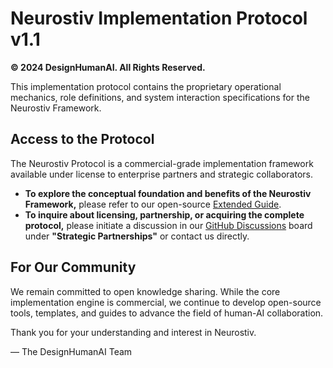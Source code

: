 # Neurostiv Implementation Protocol v1.1

**© 2024 DesignHumanAI. All Rights Reserved.**

This implementation protocol contains the proprietary operational mechanics, role definitions, and system interaction specifications for the Neurostiv Framework.

## Access to the Protocol

The Neurostiv Protocol is a commercial-grade implementation framework available under license to enterprise partners and strategic collaborators.

*   **To explore the conceptual foundation and benefits of the Neurostiv Framework,** please refer to our open-source [Extended Guide](https://github.com/designhumanai/neurostiv-framework/blob/main/docs/extended-guide-v1.0.en.md).
*   **To inquire about licensing, partnership, or acquiring the complete protocol,** please initiate a discussion in our [GitHub Discussions](https://github.com/designhumanai/neurostiv-framework/discussions) board under **"Strategic Partnerships"** or contact us directly.

## For Our Community

We remain committed to open knowledge sharing. While the core implementation engine is commercial, we continue to develop open-source tools, templates, and guides to advance the field of human-AI collaboration.

Thank you for your understanding and interest in Neurostiv.

— The DesignHumanAI Team
